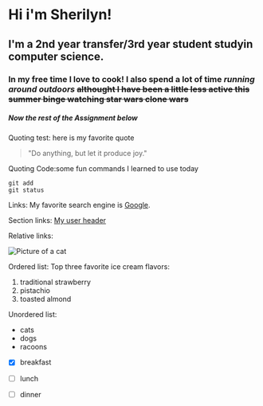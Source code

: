 # Hi i'm Sherilyn!
## I'm a 2nd year transfer/3rd year student studyin computer science.
### In my free time **I love to cook!** I also spend a lot of time *running around outdoors* ~~althought I have been a little less active this summer binge watching star wars clone wars~~

##### Now the rest of the Assignment below
Quoting test: here is my favorite quote
> "Do anything, but let it produce joy."

Quoting Code:some fun commands I learned to use today
```
git add
git status
```

Links: My favorite search engine is [Google](https://www.google.com/).

Section links: [My user header](https://github.com/sherKuo/CSE-110-Sherilyn-Kuo/tree/add-read-me#sherilyn-kuos-user-page)

Relative links:

![Picture of a cat](https://cdn.theatlantic.com/thumbor/Kto-jp-IrA7TydSu5W5uB1FBDmA=/0x131:2555x1568/1952x1098/media/img/mt/2017/06/shutterstock_319985324/original.jpg)

Ordered list: Top three favorite ice cream flavors:
1. traditional strawberry
2. pistachio
3. toasted almond

Unordered list:
- cats
- dogs
- racoons

-[x] breakfast
-[ ] lunch
-[ ] dinner




